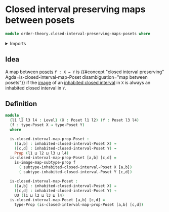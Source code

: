 # Closed interval preserving maps between posets

```agda
module order-theory.closed-interval-preserving-maps-posets where
```

<details><summary>Imports</summary>

```agda
open import foundation.images-subtypes
open import foundation.propositions
open import foundation.universe-levels

open import order-theory.closed-intervals-posets
open import order-theory.posets
```

</details>

## Idea

A map between [posets](order-theory.posets.md) `f : X → Y` is
{{#concept "closed interval preserving" Agda=is-closed-interval-map-Poset disambiguation="map between posets"}}
if the [image](foundation.images-subtypes.md) of an
[inhabited closed interval](order-theory.inhabited-closed-intervals-posets.md)
in `X` is always an inhabited closed interval in `Y`.

## Definition

```agda
module _
  {l1 l2 l3 l4 : Level} (X : Poset l1 l2) (Y : Poset l3 l4)
  (f : type-Poset X → type-Poset Y)
  where

  is-closed-interval-map-prop-Poset :
    ([a,b] : inhabited-closed-interval-Poset X) →
    ([c,d] : inhabited-closed-interval-Poset Y) →
    Prop (l1 ⊔ l2 ⊔ l3 ⊔ l4)
  is-closed-interval-map-prop-Poset [a,b] [c,d] =
    is-image-map-subtype-prop f
      ( subtype-inhabited-closed-interval-Poset X [a,b])
      ( subtype-inhabited-closed-interval-Poset Y [c,d])

  is-closed-interval-map-Poset :
    ([a,b] : inhabited-closed-interval-Poset X) →
    ([c,d] : inhabited-closed-interval-Poset Y) →
    UU (l1 ⊔ l2 ⊔ l3 ⊔ l4)
  is-closed-interval-map-Poset [a,b] [c,d] =
    type-Prop (is-closed-interval-map-prop-Poset [a,b] [c,d])
```
